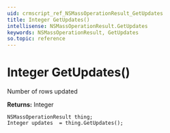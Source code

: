 ```yaml
---
uid: crmscript_ref_NSMassOperationResult_GetUpdates
title: Integer GetUpdates()
intellisense: NSMassOperationResult.GetUpdates
keywords: NSMassOperationResult, GetUpdates
so.topic: reference
---
```


# Integer GetUpdates()

Number of rows updated

**Returns:** Integer

```crmscript
NSMassOperationResult thing;
Integer updates  = thing.GetUpdates();
```

